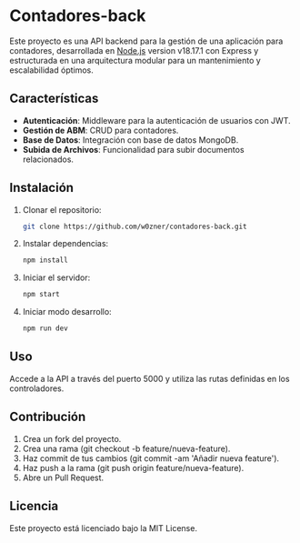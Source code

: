 # Contadores-back

Este proyecto es una API backend para la gestión de una aplicación para contadores, desarrollada en <a href="https://nodejs.org/" title="Title">Node.js</a> version v18.17.1 con Express y estructurada en una arquitectura modular para un mantenimiento y escalabilidad óptimos.

## Características

- **Autenticación**: Middleware para la autenticación de usuarios con JWT.
- **Gestión de ABM**: CRUD para contadores.
- **Base de Datos**: Integración con base de datos MongoDB.
- **Subida de Archivos**: Funcionalidad para subir documentos relacionados.

## Instalación

1. Clonar el repositorio:
   ```bash
   git clone https://github.com/w0zner/contadores-back.git

2. Instalar dependencias:
   ```bash
   npm install
   
3. Iniciar el servidor:
   ```bash
   npm start

4. Iniciar modo desarrollo:
   ```bash
   npm run dev

## Uso
Accede a la API a través del puerto 5000 y utiliza las rutas definidas en los controladores.

## Contribución
1. Crea un fork del proyecto.
2. Crea una rama (git checkout -b feature/nueva-feature).
3. Haz commit de tus cambios (git commit -am 'Añadir nueva feature').
4. Haz push a la rama (git push origin feature/nueva-feature).
5. Abre un Pull Request.

## Licencia
Este proyecto está licenciado bajo la MIT License.
